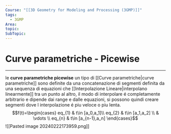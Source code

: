 ```yaml
---
Course: "[[3D Geometry for Modeling and Processing (3GMP)]]"
tags:
  - 3GMP
Area: 
topic: 
SubTopic: 
---
```


# Curve parametriche - Picewise
---
le __curve parametriche picewise__  un tipo di [[Curve parametriche|curve parametriche]] sono definite da una concatenazione di segmenti definita da una sequenza di equazioni che [[Interpolazione Lineare|interpolano linearmente]] tra un punto al altro, il modo di interpolare é completamente arbitrario e dipende dai range e dalle equazioni, si possono quindi creare segmenti dove l interpolazione é piu veloce o piu lenta.$$f(t)=\begin{cases}
eq_{1} & t\in  [a_0,a_1]\\ 
eq_{2} & t\in  [a_1,a_2] \\ 
 & \vdots \\ 
eq_{n} & t\in  [a_{n-1},a_n]
\end{cases}$$ 
![[Pasted image 20240222173959.png]]